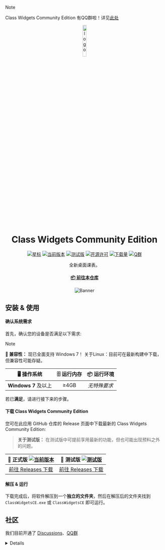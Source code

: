 > [!NOTE]
> Class Widgets Community Edition 有QQ群啦！详见[此处](#社区)

<p align="center">
  <img width="16%" align="center" src="img/favicon.png" alt="logo">
</p>
  <h1 align="center">
  Class Widgets Community Edition
</h1>

<div align="center">

[![星标](https://img.shields.io/github/stars/Class-Widgets-Community/Class-Widgets-1-Community-Edition?style=for-the-badge&color=orange&label=星标)](https://github.com/Class-Widgets-Community/Class-Widgets-1-Community-Edition)
[![当前版本](https://img.shields.io/github/v/release/Class-Widgets-Community/Class-Widgets-1-Community-Edition?style=for-the-badge&color=purple&label=当前版本)](https://github.com/Class-Widgets-Community/Class-Widgets-1-Community-Edition/releases/latest)
[![测试版](https://img.shields.io/github/v/tag/Class-Widgets-Community/Class-Widgets-1-Community-Edition?include_prereleases&label=当前测试版&color=yellow&style=for-the-badge)](https://github.com/Class-Widgets-Community/Class-Widgets-1-Community-Edition/releases)
[![开源许可](https://img.shields.io/badge/license-GPLv3-blue.svg?label=开源许可证&style=for-the-badge)](https://github.com/Class-Widgets-Community/Class-Widgets-1-Community-Edition)
[![下载量](https://img.shields.io/github/downloads/Class-Widgets-Community/Class-Widgets-1-Community-Edition/total.svg?label=下载量&color=green&style=for-the-badge)](https://github.com/Class-Widgets-Community/Class-Widgets-1-Community-Edition)
[![Q群](https://img.shields.io/badge/QQ群-659521627-blue.svg?logo=qq&color=blue&style=for-the-badge)](https://qm.qq.com/q/Zsc4Cn9MS6)

<p align="center">
 全新桌面课表。
</p>

#### [📦 前往本仓库](https://github.com/Class-Widgets-Community/Class-Widgets-1-Community-Edition)

![Banner](img/Banner.png)

<!-- #### [在 Bilibili 了解更多 >](https://www.bilibili.com/video/BV1xwW9eyEGu/) -->

</div>

<!-- > [!TIP]
> Class Widgets 现已推出 **📃官方教程** ！请在 [此处](https://www.yuque.com/rinlit/class-widgets_help/) 查看教程。 -->

## 安装 & 使用

#### 确认系统需求
首先，确认您的设备是否满足以下需求:

> [!NOTE]
> **🚧 兼容性：** 现已全面支持 Windows 7！
> 关于Linux：目前可在最新构建中下载，但兼容性可能存疑。

| **🖥️ 操作系统** | **🗄️ 运行内存** | **📦 运行环境** |
| :-----: | :-----: | :------: |
| **Windows 7** 及以上 | ≥4GB | *无特殊要求* |

若已**满足**，请进行接下来的步骤。

#### 下载 Class Widgets Community Edition
您可在此应用 GitHub 仓库的 Release 页面中下载最新的 Class Widgets Community Edition:
> **关于测试版：** 在测试版中可提前享用最新的功能，但也可能出现预料之外的问题。

|  **📃 正式版** [![当前版本](https://img.shields.io/github/v/release/Class-Widgets-Community/Class-Widgets-1-Community-Edition?style=flat-square&color=purple&label=当前版本)](https://github.com/Class-Widgets-Community/Class-Widgets-1-Community-Edition/releases/latest)  |  **🚧 测试版** [![测试版](https://img.shields.io/github/v/tag/Class-Widgets-Community/Class-Widgets-1-Community-Edition?include_prereleases&label=当前测试版&color=yellow&style=flat-square)](https://github.com/Class-Widgets-Community/Class-Widgets-1-Community-Edition/releases)  |
| :------------------------------: | :------------------------------: |
| [前往 Releases 下载](https://github.com/Class-Widgets-Community/Class-Widgets-1-Community-Edition/releases) | [前往 Releases 下载](https://github.com/Class-Widgets-Community/Class-Widgets-1-Community-Edition/releases) |

<!-- > [!WARNING]
> 若您无法直接从 GitHub 下载，也可从国内的[网盘镜像](https://www.123pan.com/s/DCyBTd-RAnxH?)中下载
> 
> *网盘密码：RL23* -->

#### 解压 & 运行
下载完成后，将软件解压到一个**独立的文件夹**，然后在解压后的文件夹找到 `ClassWidgetsCE.exe` 或 `ClassWidgetsCE` 即可运行。

## 社区
我们目前开通了 [Discussions](https://github.com/orgs/Class-Widgets-Community/discussions)、[QQ群](https://qm.qq.com/q/Zsc4Cn9MS6)
<details>
<!-- <summary><b>查看Q群二维码</b></summary>
<img src="" alt="Q群二维码">
</details> -->

### 之后的操作可参阅[官方文档]()。
